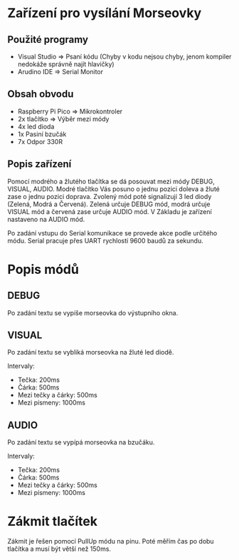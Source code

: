 # Zařízení pro vysílání Morseovky


## Použité programy
 - Visual Studio => Psaní kódu (Chyby v kodu nejsou chyby, jenom kompiler nedokáže správně najít hlavičky)
 - Arudino IDE => Serial Monitor


## Obsah obvodu
 - Raspberry Pi Pico => Mikrokontroler
 - 2x tlačítko => Výběr mezi módy
 - 4x led dioda
 - 1x Pasiní bzučák
 - 7x Odpor 330R


## Popis zařízení
Pomocí modrého a žlutého tlačítka se dá posouvat mezi módy DEBUG, VISUAL, AUDIO. Modré tlačítko Vás posuno o jednu pozici doleva a žluté zase o jednu pozici doprava. Zvolený mód poté signalizují 3 led diody (Zelená, Modrá a Červená). Zelená určuje DEBUG mód, modrá určuje VISUAL mód a červená zase určuje AUDIO mód.
V Základu je zařízení nastaveno na AUDIO mód.

Po zadání vstupu do Serial komunikace se provede akce podle určitého módu.
Serial pracuje přes UART rychlostí 9600 baudů za sekundu.


# Popis módů

## DEBUG
Po zadání textu se vypíše morseovka do výstupního okna.

## VISUAL
Po zadání textu se vybliká morseovka na žluté led diodě.

Intervaly:
 - Tečka: 200ms
 - Čárka: 500ms
 - Mezi tečky a čárky: 500ms
 - Mezi písmeny: 1000ms

## AUDIO
Po zadání textu se vypípá morseovka na bzučáku.

Intervaly:
 - Tečka: 200ms
 - Čárka: 500ms
 - Mezi tečky a čárky: 500ms
 - Mezi písmeny: 1000ms

# Zákmit tlačítek
Zákmit je řešen pomocí PullUp módu na pinu. Poté měřím čas po dobu tlačítka a musí být větší než 150ms.
